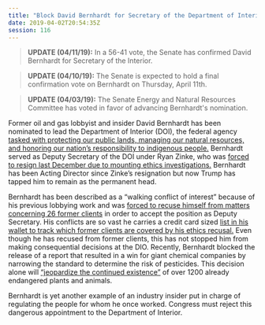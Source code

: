 ```yaml
---
title: "Block David Bernhardt for Secretary of the Department of Interior - Confirmed"
date: 2019-04-02T20:54:35Z
session: 116
---
```

>**UPDATE (04/11/19):** In a 56-41 vote, the Senate has confirmed David Bernhardt for Secretary of the Interior. 

>**UPDATE (04/10/19):** The Senate is expected to hold a final confirmation vote on Bernhardt on Thursday, April 11th.

>**UPDATE (04/03/19):** The Senate Energy and Natural Resources Committee has voted in favor of advancing 
Bernhardt's nomination.

Former oil and gas lobbyist and insider David Bernhardt has been nominated to lead the Department of Interior (DOI), the federal agency [tasked with protecting our public lands, managing our natural resources, and honoring our nation’s responsibility to indigenous people.](https://www.doi.gov/whatwedo) Bernhardt served as Deputy Secretary of the DOI under Ryan Zinke, who was [forced to resign last December due to mounting ethics investigations.](https://www.washingtonpost.com/national/health-science/interior-secretary-zinke-resigns-amid-investigations/2018/12/15/481f9104-0077-11e9-ad40-cdfd0e0dd65a_story.html?utm_term=.6270fa353154) Bernhardt has been Acting Director since Zinke’s resignation but now Trump has tapped him to remain as the permanent head. 

Bernhardt has been described as a “walking conflict of interest” because of his previous lobbying work and was [forced to recuse himself from matters concerning 26 former clients](https://www.washingtonpost.com/national/health-science/the-man-behind-the-curtain-interiors-no-2-helps-drive-trumps-agenda/2018/11/18/6403eb4c-e9ff-11e8-b8dc-66cca409c180_story.html?utm_term=.3321a8fc9807) in order to accept the position as Deputy Secretary. His conflicts are so vast he carries a credit card sized [list in his wallet to track which former clients are covered by his ethics recusal.](https://www.washingtonpost.com/national/health-science/the-man-behind-the-curtain-interiors-no-2-helps-drive-trumps-agenda/2018/11/18/6403eb4c-e9ff-11e8-b8dc-66cca409c180_story.html?utm_term=.3321a8fc9807) Even though he has recused from former clients, this has not stopped him from making consequential decisions at the DIO. Recently, Bernhardt blocked the release of a report that resulted in a win for giant chemical companies by narrowing the standard to determine the risk of pesticides. This decision alone will [“jeopardize the continued existence”](https://www.nytimes.com/2019/03/26/us/politics/endangered-species-david-bernhardt.html) of over 1200 already endangered plants and animals. 

Bernhardt is yet another example of an industry insider put in charge of regulating the people for whom he once worked. Congress must reject this dangerous appointment to the Department of Interior.  
